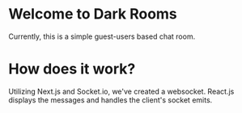 # Welcome to Dark Rooms

Currently, this is a simple guest-users based chat room. 

# How does it work?

Utilizing Next.js and Socket.io, we've created a websocket. React.js displays the messages and handles the client's socket emits. 